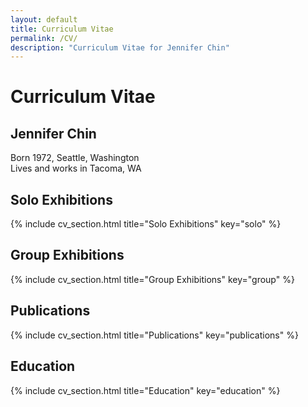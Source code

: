```yaml
---
layout: default
title: Curriculum Vitae
permalink: /CV/
description: "Curriculum Vitae for Jennifer Chin"
---
```

# Curriculum Vitae  
## Jennifer Chin
Born 1972, Seattle, Washington  
Lives and works in Tacoma, WA

## Solo Exhibitions
{% include cv_section.html title="Solo Exhibitions" key="solo" %}

## Group Exhibitions
{% include cv_section.html title="Group Exhibitions" key="group" %}

## Publications
{% include cv_section.html title="Publications" key="publications" %}

## Education
{% include cv_section.html title="Education" key="education" %}

